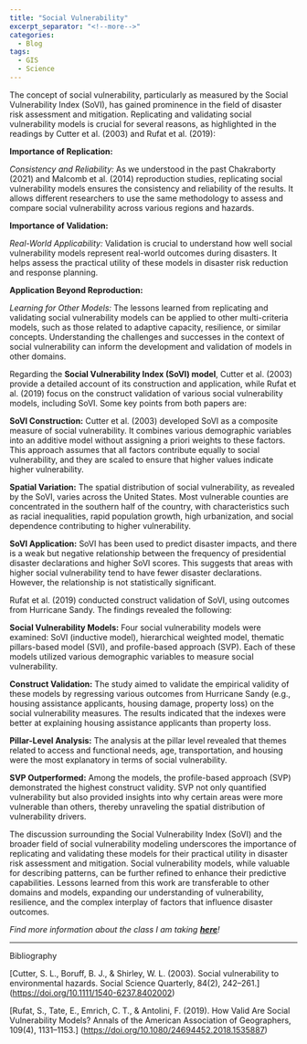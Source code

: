 ```yaml
---
title: "Social Vulnerability"
excerpt_separator: "<!--more-->"
categories:
  - Blog
tags:
  - GIS
  - Science
---
```

The concept of social vulnerability, particularly as measured by the Social Vulnerability Index (SoVI), has gained prominence in the field of disaster risk assessment and mitigation. Replicating and validating social vulnerability models is crucial for several reasons, as highlighted in the readings by Cutter et al. (2003) and Rufat et al. (2019):

**Importance of Replication:**

*Consistency and Reliability:* As we understood in the past Chakraborty (2021) and Malcomb et al. (2014) reproduction studies, replicating social vulnerability models ensures the consistency and reliability of the results. It allows different researchers to use the same methodology to assess and compare social vulnerability across various regions and hazards.

**Importance of Validation:**

*Real-World Applicability:* Validation is crucial to understand how well social vulnerability models represent real-world outcomes during disasters. It helps assess the practical utility of these models in disaster risk reduction and response planning.

**Application Beyond Reproduction:**

*Learning for Other Models:* The lessons learned from replicating and validating social vulnerability models can be applied to other multi-criteria models, such as those related to adaptive capacity, resilience, or similar concepts. Understanding the challenges and successes in the context of social vulnerability can inform the development and validation of models in other domains.

Regarding the **Social Vulnerability Index (SoVI) model**, Cutter et al. (2003) provide a detailed account of its construction and application, while Rufat et al. (2019) focus on the construct validation of various social vulnerability models, including SoVI. Some key points from both papers are:

**SoVI Construction:** Cutter et al. (2003) developed SoVI as a composite measure of social vulnerability. It combines various demographic variables into an additive model without assigning a priori weights to these factors. This approach assumes that all factors contribute equally to social vulnerability, and they are scaled to ensure that higher values indicate higher vulnerability.

**Spatial Variation:** The spatial distribution of social vulnerability, as revealed by the SoVI, varies across the United States. Most vulnerable counties are concentrated in the southern half of the country, with characteristics such as racial inequalities, rapid population growth, high urbanization, and social dependence contributing to higher vulnerability.

**SoVI Application:** SoVI has been used to predict disaster impacts, and there is a weak but negative relationship between the frequency of presidential disaster declarations and higher SoVI scores. This suggests that areas with higher social vulnerability tend to have fewer disaster declarations. However, the relationship is not statistically significant.

Rufat et al. (2019) conducted construct validation of SoVI, using outcomes from Hurricane Sandy. The findings revealed the following:

**Social Vulnerability Models:** Four social vulnerability models were examined: SoVI (inductive model), hierarchical weighted model, thematic pillars-based model (SVI), and profile-based approach (SVP). Each of these models utilized various demographic variables to measure social vulnerability.

**Construct Validation:** The study aimed to validate the empirical validity of these models by regressing various outcomes from Hurricane Sandy (e.g., housing assistance applicants, housing damage, property loss) on the social vulnerability measures. The results indicated that the indexes were better at explaining housing assistance applicants than property loss.

**Pillar-Level Analysis:** The analysis at the pillar level revealed that themes related to access and functional needs, age, transportation, and housing were the most explanatory in terms of social vulnerability.

**SVP Outperformed:** Among the models, the profile-based approach (SVP) demonstrated the highest construct validity. SVP not only quantified vulnerability but also provided insights into why certain areas were more vulnerable than others, thereby unraveling the spatial distribution of vulnerability drivers.

The discussion surrounding the Social Vulnerability Index (SoVI) and the broader field of social vulnerability modeling underscores the importance of replicating and validating these models for their practical utility in disaster risk assessment and mitigation. Social vulnerability models, while valuable for describing patterns, can be further refined to enhance their predictive capabilities. Lessons learned from this work are transferable to other domains and models, expanding our understanding of vulnerability, resilience, and the complex interplay of factors that influence disaster outcomes.

*Find more information about the class I am taking [**here**](https://opengisci.github.io)!*

--------

Bibliography

[Cutter, S. L., Boruff, B. J., & Shirley, W. L. (2003). Social vulnerability to environmental hazards. Social Science Quarterly, 84(2), 242–261.] (https://doi.org/10.1111/1540-6237.8402002)

[Rufat, S., Tate, E., Emrich, C. T., & Antolini, F. (2019). How Valid Are Social Vulnerability Models? Annals of the American Association of Geographers, 109(4), 1131–1153.] (https://doi.org/10.1080/24694452.2018.1535887)
